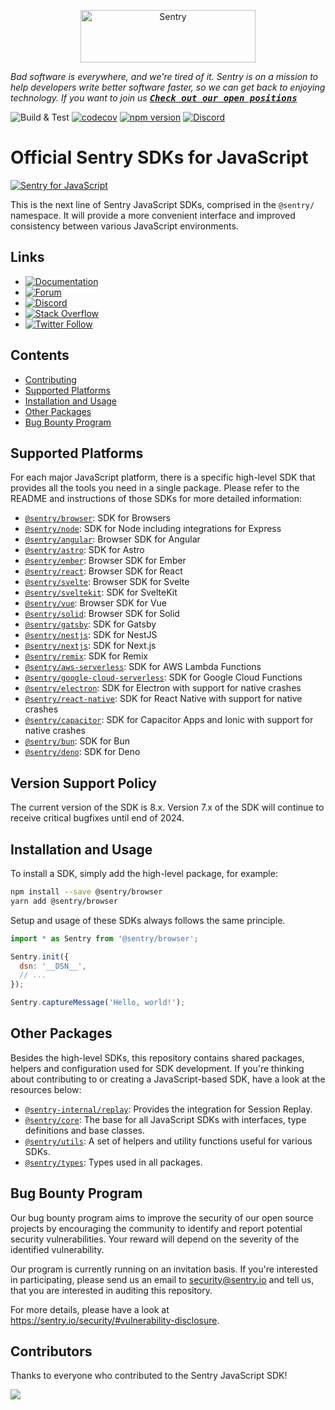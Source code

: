 <p align="center">
  <a href="https://sentry.io/?utm_source=github&utm_medium=logo" target="_blank">
    <img src="https://sentry-brand.storage.googleapis.com/sentry-wordmark-dark-280x84.png" alt="Sentry" width="280" height="84">
  </a>
</p>

_Bad software is everywhere, and we're tired of it. Sentry is on a mission to help developers write better software
faster, so we can get back to enjoying technology. If you want to join us
[<kbd>**Check out our open positions**</kbd>](https://sentry.io/careers/)_

![Build & Test](https://github.com/getsentry/sentry-javascript/workflows/CI:%20Build%20&%20Test/badge.svg)
[![codecov](https://codecov.io/gh/getsentry/sentry-javascript/branch/develop/graph/badge.svg)](https://codecov.io/gh/getsentry/sentry-javascript)
[![npm version](https://img.shields.io/npm/v/@sentry/core.svg)](https://www.npmjs.com/package/@sentry/core)
[![Discord](https://img.shields.io/discord/621778831602221064)](https://discord.gg/Ww9hbqr)

# Official Sentry SDKs for JavaScript

<a href="https://docs.sentry.io/platforms/javascript/" target="_blank">
  <img src="https://github.com/user-attachments/assets/aedc2b46-9959-4b9e-8a23-6240062cefc5" alt="Sentry for JavaScript">
</a>

This is the next line of Sentry JavaScript SDKs, comprised in the `@sentry/` namespace. It will provide a more
convenient interface and improved consistency between various JavaScript environments.

## Links

- [![Documentation](https://img.shields.io/badge/documentation-sentry.io-green.svg)](https://docs.sentry.io/quickstart/)
- [![Forum](https://img.shields.io/badge/forum-sentry-green.svg)](https://forum.sentry.io/c/sdks)
- [![Discord](https://img.shields.io/discord/621778831602221064)](https://discord.gg/Ww9hbqr)
- [![Stack Overflow](https://img.shields.io/badge/stack%20overflow-sentry-green.svg)](http://stackoverflow.com/questions/tagged/sentry)
- [![Twitter Follow](https://img.shields.io/twitter/follow/getsentry?label=getsentry&style=social)](https://twitter.com/intent/follow?screen_name=getsentry)

## Contents

- [Contributing](https://github.com/getsentry/sentry-javascript/blob/develop/CONTRIBUTING.md)
- [Supported Platforms](#supported-platforms)
- [Installation and Usage](#installation-and-usage)
- [Other Packages](#other-packages)
- [Bug Bounty Program](#bug-bounty-program)

## Supported Platforms

For each major JavaScript platform, there is a specific high-level SDK that provides all the tools you need in a single
package. Please refer to the README and instructions of those SDKs for more detailed information:

- [`@sentry/browser`](https://github.com/getsentry/sentry-javascript/tree/master/packages/browser): SDK for Browsers
- [`@sentry/node`](https://github.com/getsentry/sentry-javascript/tree/master/packages/node): SDK for Node including
  integrations for Express
- [`@sentry/angular`](https://github.com/getsentry/sentry-javascript/tree/master/packages/angular): Browser SDK for
  Angular
- [`@sentry/astro`](https://github.com/getsentry/sentry-javascript/tree/master/packages/astro): SDK for Astro
- [`@sentry/ember`](https://github.com/getsentry/sentry-javascript/tree/master/packages/ember): Browser SDK for Ember
- [`@sentry/react`](https://github.com/getsentry/sentry-javascript/tree/master/packages/react): Browser SDK for React
- [`@sentry/svelte`](https://github.com/getsentry/sentry-javascript/tree/master/packages/svelte): Browser SDK for Svelte
- [`@sentry/sveltekit`](https://github.com/getsentry/sentry-javascript/tree/master/packages/sveltekit): SDK for
  SvelteKit
- [`@sentry/vue`](https://github.com/getsentry/sentry-javascript/tree/master/packages/vue): Browser SDK for Vue
- [`@sentry/solid`](https://github.com/getsentry/sentry-javascript/tree/master/packages/solid): Browser SDK for Solid
- [`@sentry/gatsby`](https://github.com/getsentry/sentry-javascript/tree/master/packages/gatsby): SDK for Gatsby
- [`@sentry/nestjs`](https://github.com/getsentry/sentry-javascript/tree/master/packages/nestjs): SDK for NestJS
- [`@sentry/nextjs`](https://github.com/getsentry/sentry-javascript/tree/master/packages/nextjs): SDK for Next.js
- [`@sentry/remix`](https://github.com/getsentry/sentry-javascript/tree/master/packages/remix): SDK for Remix
- [`@sentry/aws-serverless`](https://github.com/getsentry/sentry-javascript/tree/master/packages/aws-serverless): SDK
  for AWS Lambda Functions
- [`@sentry/google-cloud-serverless`](https://github.com/getsentry/sentry-javascript/tree/master/packages/google-cloud):
  SDK for Google Cloud Functions
- [`@sentry/electron`](https://github.com/getsentry/sentry-electron): SDK for Electron with support for native crashes
- [`@sentry/react-native`](https://github.com/getsentry/sentry-react-native): SDK for React Native with support for
  native crashes
- [`@sentry/capacitor`](https://github.com/getsentry/sentry-capacitor): SDK for Capacitor Apps and Ionic with support
  for native crashes
- [`@sentry/bun`](https://github.com/getsentry/sentry-javascript/tree/master/packages/bun): SDK for Bun
- [`@sentry/deno`](https://github.com/getsentry/sentry-javascript/tree/master/packages/deno): SDK for Deno

## Version Support Policy

The current version of the SDK is 8.x. Version 7.x of the SDK will continue to receive critical bugfixes until end
of 2024.

## Installation and Usage

To install a SDK, simply add the high-level package, for example:

```sh
npm install --save @sentry/browser
yarn add @sentry/browser
```

Setup and usage of these SDKs always follows the same principle.

```javascript
import * as Sentry from '@sentry/browser';

Sentry.init({
  dsn: '__DSN__',
  // ...
});

Sentry.captureMessage('Hello, world!');
```

## Other Packages

Besides the high-level SDKs, this repository contains shared packages, helpers and configuration used for SDK
development. If you're thinking about contributing to or creating a JavaScript-based SDK, have a look at the resources
below:

- [`@sentry-internal/replay`](https://github.com/getsentry/sentry-javascript/tree/master/packages/replay-internal):
  Provides the integration for Session Replay.
- [`@sentry/core`](https://github.com/getsentry/sentry-javascript/tree/master/packages/core): The base for all
  JavaScript SDKs with interfaces, type definitions and base classes.
- [`@sentry/utils`](https://github.com/getsentry/sentry-javascript/tree/master/packages/utils): A set of helpers and
  utility functions useful for various SDKs.
- [`@sentry/types`](https://github.com/getsentry/sentry-javascript/tree/master/packages/types): Types used in all
  packages.

## Bug Bounty Program

Our bug bounty program aims to improve the security of our open source projects by encouraging the community to identify
and report potential security vulnerabilities. Your reward will depend on the severity of the identified vulnerability.

Our program is currently running on an invitation basis. If you're interested in participating, please send us an email
to security@sentry.io and tell us, that you are interested in auditing this repository.

For more details, please have a look at https://sentry.io/security/#vulnerability-disclosure.

## Contributors

Thanks to everyone who contributed to the Sentry JavaScript SDK!

<a href="https://github.com/getsentry/sentry-javascript/graphs/contributors">
  <img src="https://contributors-img.web.app/image?repo=getsentry/sentry-javascript" />
</a>
